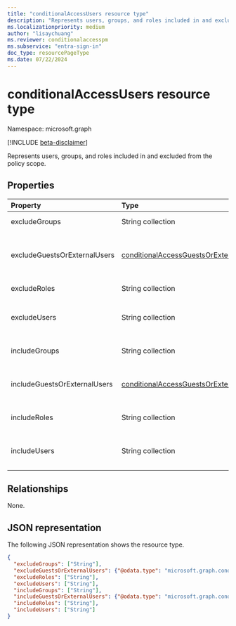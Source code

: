 ```yaml
---
title: "conditionalAccessUsers resource type"
description: "Represents users, groups, and roles included in and excluded from the policy scope."
ms.localizationpriority: medium
author: "lisaychuang"
ms.reviewer: conditionalaccesspm
ms.subservice: "entra-sign-in"
doc_type: resourcePageType
ms.date: 07/22/2024
---
```


# conditionalAccessUsers resource type

Namespace: microsoft.graph

[!INCLUDE [beta-disclaimer](../../includes/beta-disclaimer.md)]

Represents users, groups, and roles included in and excluded from the policy scope.

## Properties

| Property     | Type        | Description |
|:-------------|:------------|:------------|
| excludeGroups | String collection | Group IDs excluded from scope of policy. |
| excludeGuestsOrExternalUsers | [conditionalAccessGuestsOrExternalUsers](conditionalaccessguestsorexternalusers.md) | Internal guests or external users excluded from the policy scope. Optionally populated. |
| excludeRoles | String collection | Role IDs excluded from scope of policy. |
| excludeUsers | String collection | User IDs excluded from scope of policy and/or `GuestsOrExternalUsers`. |
| includeGroups | String collection | Group IDs in scope of policy unless explicitly excluded. |
| includeGuestsOrExternalUsers | [conditionalAccessGuestsOrExternalUsers](conditionalaccessguestsorexternalusers.md) | Internal guests or external users included in the policy scope. Optionally populated. |
| includeRoles | String collection | Role IDs in scope of policy unless explicitly excluded. |
| includeUsers | String collection | User IDs in scope of policy unless explicitly excluded, `None`, `All`, or `GuestsOrExternalUsers`. |

## Relationships

None.

## JSON representation

The following JSON representation shows the resource type.

<!-- {
  "blockType": "resource",
  "optionalProperties": [
    "includeUsers",
    "excludeUsers",
    "includeGuestsOrExternalUsers",
    "excludeGuestsOrExternalUsers",
    "includeGroups",
    "excludeGroups",
    "includeRoles",
    "excludeRoles"
  ],
  "@odata.type": "microsoft.graph.conditionalAccessUsers",
  "baseType": null
}-->

```json
{
  "excludeGroups": ["String"],
  "excludeGuestsOrExternalUsers": {"@odata.type": "microsoft.graph.conditionalAccessGuestOrExternalUsers"},
  "excludeRoles": ["String"],
  "excludeUsers": ["String"],
  "includeGroups": ["String"],
  "includeGuestsOrExternalUsers": {"@odata.type": "microsoft.graph.conditionalAccessGuestOrExternalUsers"},
  "includeRoles": ["String"],
  "includeUsers": ["String"]
}
```

<!-- uuid: 16cd6b66-4b1a-43a1-adaf-3a886856ed98
2019-02-04 14:57:30 UTC -->
<!-- {
  "type": "#page.annotation",
  "description": "conditionalAccessUsers resource",
  "keywords": "",
  "section": "documentation",
  "tocPath": ""
}-->

